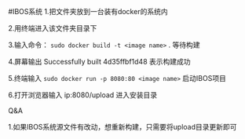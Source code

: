 #IBOS系统
1.把文件夹放到一台装有docker的系统内

2.用终端进入该文件夹目录下

3.输入命令： `sudo docker build -t <image name>` . 等待构建

4.屏幕输出 Successfully built 4d35ffbf1d48 表示构建成功

5.终端输入 `sudo docker run -p 8080:80 <image name>` 启动IBOS项目

6.打开浏览器输入 ip:8080/upload 进入安装目录

Q&A

1.如果IBOS系统源文件有改动，想重新构建，只需要将upload目录更新即可
